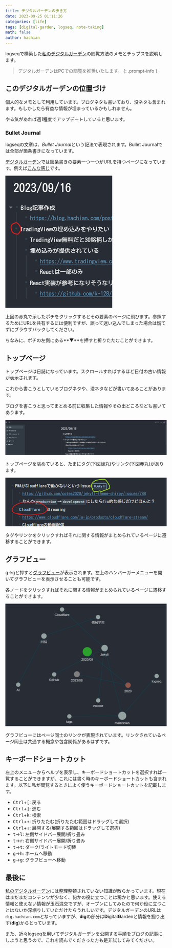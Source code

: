 ```yaml
---
title: デジタルガーデンの歩き方
date: 2023-09-25 01:11:26
categories: [life]
tags: [digital-garden, logseq, note-taking]
math: false
author: hachian
---
```


logseqで構築した[私のデジタルガーデン](https://dig.hachian.com/)の閲覧方法のメモとチップスを説明します。

> デジタルガーデンはPCでの閲覧を推奨いたします。
{: .prompt-info }

## このデジタルガーデンの位置づけ

個人的なメモとして利用しています。ブログネタも書いており、没ネタも含まれます。もしかしたら有益な情報が埋まっているかもしれません。

やる気があれば週1程度でアップデートしていると思います。

### Bullet Journal

logseqの文章は、*Bullet Journal*という記法で表現されます。Bullet Journalでは全部が箇条書きになっています。

[デジタルガーデン](https://dig.hachian.com/)では箇条書きの要素一つ一つがURLを持つページになっています。例えば[こんな感じ](https://dig.hachian.com/#/page/6510640c-7ed5-4067-b6de-19737e049632)です。

![Alt text](/assets/img/2023-09-25-my-digital-garden/image-3.png)

上図の赤丸で示したポチをクリックするとその要素のページに飛びます。参照するためにURLを共有するには便利ですが、誤って迷い込んでしまった場合は慌てずにブラウザバックしてください。

ちなみに、ポチの左側にある**▼**を押すと折りたたむことができます。

## トップページ

トップページは日誌になっています。スクロールすればするほど日付の古い情報が表示されます。

これから書こうとしているブログネタや、没ネタなどが書いてあることがあります。

ブログを書こうと思ってまとめる前に収集した情報やその出どころなども書いてあります。

![Alt text](/assets/img/2023-09-25-my-digital-garden/image.png)

トップページを眺めていると、たまにタグ(下図緑丸)やリンク(下図赤丸)があります。

![Alt text](/assets/img/2023-09-25-my-digital-garden/image-1.png)

タグやリンクをクリックすればそれに関する情報がまとめられているページに遷移することができます。

## グラフビュー

<kbd>g</kbd>→<kbd>g</kbd>と押すと[グラフビュー](https://dig.hachian.com/#/graph)が表示されます。左上のハンバーガーメニューを開いてグラフビューを表示させることも可能です。

各ノードをクリックすればそれに関する情報がまとめられているページに遷移することができます。

![Alt text](/assets/img/2023-09-25-my-digital-garden/image-2.png)

グラフビューにはページ同士のリンクが表現されています。リンクされているページ同士は共通する概念や包含関係があるはずです。

## キーボードショートカット

左上のメニューからヘルプを表示し、キーボードショートカットを選択すれば一覧することができますが、これには書く時のキーボードショートカットも含まれます。以下に私が閲覧するときによく使うキーボードショートカットを記載します。

- <kbd>Ctrl</kbd>+<kbd>[</kbd>: 戻る
- <kbd>Ctrl</kbd>+<kbd>]</kbd>: 進む
- <kbd>Ctrl</kbd>+<kbd>k</kbd>: 検索
- <kbd>Ctrl</kbd>+<kbd>↑</kbd>: 折りたたむ(折りたたむ範囲はドラッグして選択)
- <kbd>Ctrl</kbd>+<kbd>↓</kbd>: 展開する(展開する範囲はドラッグして選択)
- <kbd>t</kbd>→<kbd>l</kbd>: 左側サイドバー展開/折り畳み
- <kbd>t</kbd>→<kbd>r</kbd>: 右側サイドバー展開/折り畳み
- <kbd>t</kbd>→<kbd>t</kbd>: ダーク/ライトモード切替
- <kbd>g</kbd>→<kbd>h</kbd>: ホームへ移動
- <kbd>g</kbd>→<kbd>g</kbd>: グラフビューへ移動

## 最後に

[私のデジタルガーデン](https://dig.hachian.com/)には整理整頓されていない知識が散らかっています。現在はまだまだコンテンツが少なく、何かの役に立つことは稀かと思います。使える情報と使えない情報が玉石混交ですが、オープンにしてみたので何か役に立つことはないか深堀りしていただけたらうれしいです。デジタルガーデンのURLは`dig.hachian.com`となっていますが、**dig**の部分は**Di**gital**G**ardenと情報を掘り出す(**dig**)からとっています。

また、近々logseqを用いてデジタルガーデンを公開する手順をブログの記事にしようと思うので、これを読んでくださった方も是非試してみてください。